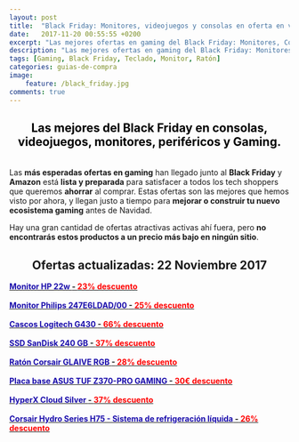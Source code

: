 ```yaml
---
layout: post
title:  "Black Friday: Monitores, videojuegos y consolas en oferta en vivo"
date:   2017-11-20 00:55:55 +0200
excerpt: "Las mejores ofertas en gaming del Black Friday: Monitores, Consolas y Videojuegos. &#161;No te pierdas ninguna ganga, vienen por tiempo limitado, acaban en menos de 24h!"
description: "Las mejores ofertas en gaming del Black Friday: Monitores, Consolas y Videojuegos. &#161;No te pierdas ninguna ganga!"
tags: [Gaming, Black Friday, Teclado, Monitor, Ratón]
categories: guias-de-compra
image:
    feature: /black_friday.jpg
comments: true
---
```

<!--more-->
<!-- more -->
<h2>
<center><b><font color="black">Las mejores del Black Friday en consolas, videojuegos, monitores, periféricos y Gaming.</font></b></center></h2>
<br />
Las <b>más esperadas ofertas en gaming</b> han llegado junto al <b>Black Friday</b> y <b>Amazon</b> está <b>lista y preparada</b> para satisfacer a todos los tech shoppers que queremos <b>ahorrar</b> al comprar. Estas ofertas son las mejores que hemos visto por ahora, y llegan justo a tiempo para <b>mejorar o construir tu nuevo ecosistema gaming</b> antes de Navidad. 

Hay una gran cantidad de ofertas atractivas activas ahí fuera, pero <b>no encontrarás estos productos a un precio más bajo en ningún sitio</b>.
<h2><center> Ofertas actualizadas: 22 Noviembre 2017</center></h2>
<b><a target="_blank" href="http://amzn.to/2jNWPzf"><font color="#1a0dab">Monitor HP 22w </font>- <font color="red">23% descuento</font></a>
<br/><br/><a target="_blank" href="http://amzn.to/2jKaXt4"><font color="#1a0dab"> Monitor Philips 247E6LDAD/00 </font>- <font color="red">25% descuento</font></a>
<br/><br/><a target="_blank" href="http://amzn.to/2jIO0GQ"><font color="#1a0dab"> Cascos Logitech G430 </font>- <font color="red">66% descuento</font></a>
<br/><br/><a target="_blank" href="http://amzn.to/2iB8KwE"><font color="#1a0dab"> SSD SanDisk 240 GB </font>- <font color="red">37% descuento
</font></a>
<br/><br/><a target="_blank" href="http://amzn.to/2jIO8WQ"><font color="#1a0dab">
Ratón Corsair GLAIVE RGB </font>-<font color="red"> 28% descuento
</font></a>
<br/><br/><a target="_blank" href="http://amzn.to/2iC4rRT"><font color="#1a0dab"> Placa base ASUS TUF Z370-PRO GAMING </font>- <font color="red">30€ descuento
</font></a>
<br/><br/><a target="_blank" href="http://amzn.to/2hPn0oi"><font color="#1a0dab"> HyperX Cloud Silver </font>- <font color="red">37% descuento
</font></a>
<br/><br/><a target="_blank" href="
http://amzn.to/2jLvdud"><font color="#1a0dab"> Corsair Hydro Series H75 - Sistema de refrigeración líquida</font> -<font color="red"> 26% descuento</font></a></b>


